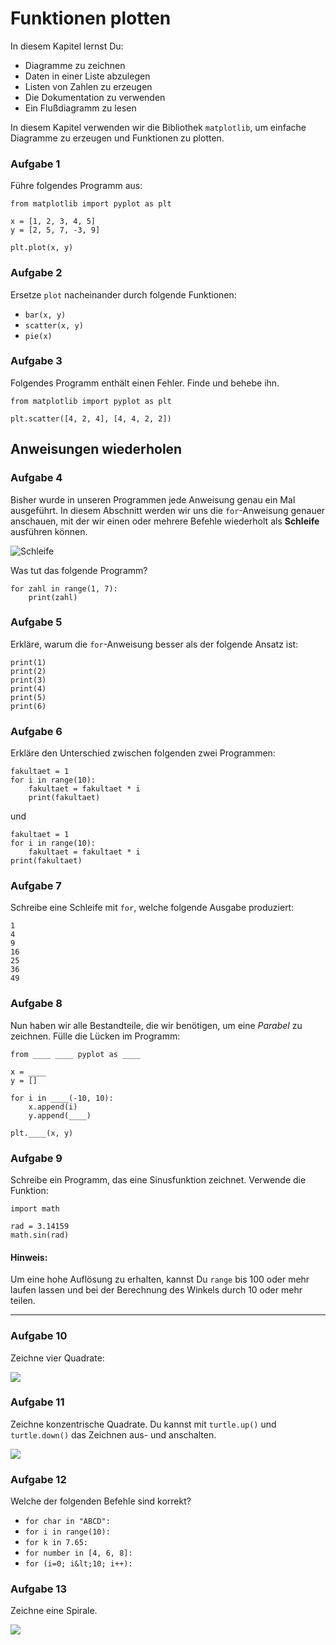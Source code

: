 
# Funktionen plotten

In diesem Kapitel lernst Du:

* Diagramme zu zeichnen
* Daten in einer Liste abzulegen
* Listen von Zahlen zu erzeugen
* Die Dokumentation zu verwenden
* Ein Flußdiagramm zu lesen


In diesem Kapitel verwenden wir die Bibliothek `matplotlib`, um  einfache Diagramme zu erzeugen und Funktionen zu plotten.

### Aufgabe 1

Führe folgendes Programm aus:

    from matplotlib import pyplot as plt

    x = [1, 2, 3, 4, 5]
    y = [2, 5, 7, -3, 9]

    plt.plot(x, y)

### Aufgabe 2

Ersetze `plot` nacheinander durch folgende Funktionen:

* `bar(x, y)`
* `scatter(x, y)`
* `pie(x)`

### Aufgabe 3

Folgendes Programm enthält einen Fehler. Finde und behebe ihn.

    from matplotlib import pyplot as plt

    plt.scatter([4, 2, 4], [4, 4, 2, 2])

## Anweisungen wiederholen

### Aufgabe 4

Bisher wurde in unseren Programmen jede Anweisung genau ein Mal ausgeführt. In diesem Abschnitt werden wir uns die `for`-Anweisung genauer anschauen, mit der wir einen oder mehrere Befehle wiederholt als **Schleife** ausführen können.

![Schleife](schleife_python.png)

Was tut das folgende Programm?

    for zahl in range(1, 7):
        print(zahl)


### Aufgabe 5

Erkläre, warum die `for`-Anweisung besser als der folgende Ansatz ist:

    print(1)
    print(2)
    print(3)
    print(4)
    print(5)
    print(6)

### Aufgabe 6

Erkläre den Unterschied zwischen folgenden zwei Programmen:

    fakultaet = 1
    for i in range(10):
        fakultaet = fakultaet * i
        print(fakultaet)

und

    fakultaet = 1
    for i in range(10):
        fakultaet = fakultaet * i
    print(fakultaet)


### Aufgabe 7

Schreibe eine Schleife mit `for`, welche folgende Ausgabe produziert:

    1
    4
    9
    16
    25
    36
    49


### Aufgabe 8

Nun haben wir alle Bestandteile, die wir benötigen, um eine *Parabel* zu zeichnen.
Fülle die Lücken im Programm:

    from ____ ____ pyplot as ____

    x = ____
    y = []

    for i in ____(-10, 10):
        x.append(i)
        y.append(____)

    plt.____(x, y)

### Aufgabe 9

Schreibe ein Programm, das eine Sinusfunktion zeichnet. Verwende die Funktion:

    import math

    rad = 3.14159
    math.sin(rad)

#### Hinweis:

Um eine hohe Auflösung zu erhalten, kannst Du `range` bis 100 oder mehr laufen lassen und bei der Berechnung des Winkels durch 10 oder mehr teilen.

----

### Aufgabe 10

Zeichne vier Quadrate:

![](four_squares.svg)


### Aufgabe 11

Zeichne konzentrische Quadrate. Du kannst mit `turtle.up()` und `turtle.down()` das Zeichnen aus- und anschalten.

![](concentric.svg)


### Aufgabe 12

Welche der folgenden Befehle sind korrekt?

* `for char in "ABCD":`
* `for i in range(10):`
* `for k in 7.65:`
* `for number in [4, 6, 8]:`
* `for (i=0; i&lt;10; i++):`


### Aufgabe 13

Zeichne eine Spirale.

![](square_spiral.svg)

